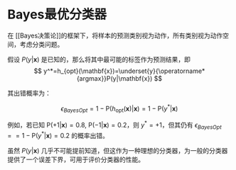 # Bayes最优分类器

在 [[Bayes决策论]]的框架下，将样本的预测类别视为动作，所有类别视为动作空间，考虑分类问题。





假设 $P(y|\mathbf{x})$ 是已知的，那么将其中最可能的标签作为预测结果，即
$$ y^*=h_{opt}(\mathbf{x})=\underset{y}{\operatorname*{argmax}}P(y|\mathbf{x}) $$

其出错概率为：

$$\epsilon_{BayesOpt}=1-\mathrm{P}(h_{\mathrm{opt}}(\mathbf{x})|\mathbf{x})=1-\mathrm{P}(y^*|\mathbf{x})$$

例如，若已知 $\mathrm{P}(+1|\mathbf{x})=0.8,\ \mathrm{P}(-1|\mathbf{x})=0.2$，则 $y^*=+1$，但其仍有 $\epsilon_{BayesOpt}==1-\mathrm{P}(y^*|\mathbf{x})=0.2$ 的概率出错。

虽然 $P(y|\mathbf{x})$ 几乎不可能提前知道，但这作为一种理想的分类器，为一般的分类器提供了一个误差下界，可用于评价分类器的性能。